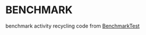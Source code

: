 # BENCHMARK

benchmark activity recycling code from [BenchmarkTest](https://github.com/AndresTY/BenchmarkTest/)
